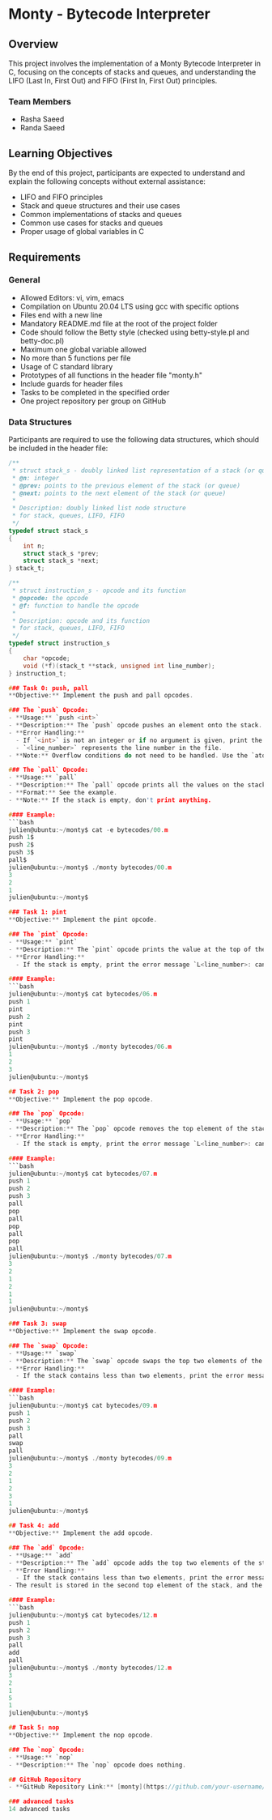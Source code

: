 # Monty - Bytecode Interpreter

## Overview
This project involves the implementation of a Monty Bytecode Interpreter in C, focusing on the concepts of stacks and queues, and understanding the LIFO (Last In, First Out) and FIFO (First In, First Out) principles.

### Team Members
- Rasha Saeed
- Randa Saeed

## Learning Objectives
By the end of this project, participants are expected to understand and explain the following concepts without external assistance:
- LIFO and FIFO principles
- Stack and queue structures and their use cases
- Common implementations of stacks and queues
- Common use cases for stacks and queues
- Proper usage of global variables in C

## Requirements
### General
- Allowed Editors: vi, vim, emacs
- Compilation on Ubuntu 20.04 LTS using gcc with specific options
- Files end with a new line
- Mandatory README.md file at the root of the project folder
- Code should follow the Betty style (checked using betty-style.pl and betty-doc.pl)
- Maximum one global variable allowed
- No more than 5 functions per file
- Usage of C standard library
- Prototypes of all functions in the header file "monty.h"
- Include guards for header files
- Tasks to be completed in the specified order
- One project repository per group on GitHub

### Data Structures
Participants are required to use the following data structures, which should be included in the header file:
```c
/**
 * struct stack_s - doubly linked list representation of a stack (or queue)
 * @n: integer
 * @prev: points to the previous element of the stack (or queue)
 * @next: points to the next element of the stack (or queue)
 *
 * Description: doubly linked list node structure
 * for stack, queues, LIFO, FIFO
 */
typedef struct stack_s
{
    int n;
    struct stack_s *prev;
    struct stack_s *next;
} stack_t;

/**
 * struct instruction_s - opcode and its function
 * @opcode: the opcode
 * @f: function to handle the opcode
 *
 * Description: opcode and its function
 * for stack, queues, LIFO, FIFO
 */
typedef struct instruction_s
{
    char *opcode;
    void (*f)(stack_t **stack, unsigned int line_number);
} instruction_t;

### Task 0: push, pall
**Objective:** Implement the push and pall opcodes.

### The `push` Opcode:
- **Usage:** `push <int>`
- **Description:** The `push` opcode pushes an element onto the stack.
- **Error Handling:**
  - If `<int>` is not an integer or if no argument is given, print the error message `L<line_number>: usage: push integer` and exit with status `EXIT_FAILURE`.
  - `<line_number>` represents the line number in the file.
- **Note:** Overflow conditions do not need to be handled. Use the `atoi` function.

### The `pall` Opcode:
- **Usage:** `pall`
- **Description:** The `pall` opcode prints all the values on the stack, starting from the top.
- **Format:** See the example.
- **Note:** If the stack is empty, don't print anything.

#### Example:
```bash
julien@ubuntu:~/monty$ cat -e bytecodes/00.m
push 1$
push 2$
push 3$
pall$
julien@ubuntu:~/monty$ ./monty bytecodes/00.m
3
2
1
julien@ubuntu:~/monty$

### Task 1: pint
**Objective:** Implement the pint opcode.

### The `pint` Opcode:
- **Usage:** `pint`
- **Description:** The `pint` opcode prints the value at the top of the stack, followed by a new line.
- **Error Handling:**
  - If the stack is empty, print the error message `L<line_number>: can't pint, stack empty` and exit with status `EXIT_FAILURE`.

#### Example:
```bash
julien@ubuntu:~/monty$ cat bytecodes/06.m
push 1
pint
push 2
pint
push 3
pint
julien@ubuntu:~/monty$ ./monty bytecodes/06.m
1
2
3
julien@ubuntu:~/monty$

## Task 2: pop
**Objective:** Implement the pop opcode.

### The `pop` Opcode:
- **Usage:** `pop`
- **Description:** The `pop` opcode removes the top element of the stack.
- **Error Handling:**
  - If the stack is empty, print the error message `L<line_number>: can't pop an empty stack` and exit with status `EXIT_FAILURE`.

#### Example:
```bash
julien@ubuntu:~/monty$ cat bytecodes/07.m
push 1
push 2
push 3
pall
pop
pall
pop
pall
pop
pall
julien@ubuntu:~/monty$ ./monty bytecodes/07.m
3
2
1
2
1
1
julien@ubuntu:~/monty$

### Task 3: swap
**Objective:** Implement the swap opcode.

### The `swap` Opcode:
- **Usage:** `swap`
- **Description:** The `swap` opcode swaps the top two elements of the stack.
- **Error Handling:**
  - If the stack contains less than two elements, print the error message `L<line_number>: can't swap, stack too short` and exit with status `EXIT_FAILURE`.

#### Example:
```bash
julien@ubuntu:~/monty$ cat bytecodes/09.m 
push 1
push 2
push 3
pall
swap
pall
julien@ubuntu:~/monty$ ./monty bytecodes/09.m 
3
2
1
2
3
1
julien@ubuntu:~/monty$

## Task 4: add
**Objective:** Implement the add opcode.

### The `add` Opcode:
- **Usage:** `add`
- **Description:** The `add` opcode adds the top two elements of the stack.
- **Error Handling:**
  - If the stack contains less than two elements, print the error message `L<line_number>: can't add, stack too short` and exit with status `EXIT_FAILURE`.
- The result is stored in the second top element of the stack, and the top element is removed.

#### Example:
```bash
julien@ubuntu:~/monty$ cat bytecodes/12.m 
push 1
push 2
push 3
pall
add
pall
julien@ubuntu:~/monty$ ./monty bytecodes/12.m 
3
2
1
5
1
julien@ubuntu:~/monty$

## Task 5: nop
**Objective:** Implement the nop opcode.

### The `nop` Opcode:
- **Usage:** `nop`
- **Description:** The `nop` opcode does nothing.

## GitHub Repository
- **GitHub Repository Link:** [monty](https://github.com/your-username/monty)

### advanced tasks
14 advanced tasks
